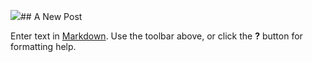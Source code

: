 ![]({{site.baseurl}}//image.jpg)## A New Post

Enter text in [Markdown](http://daringfireball.net/projects/markdown/). Use the toolbar above, or click the **?** button for formatting help.
